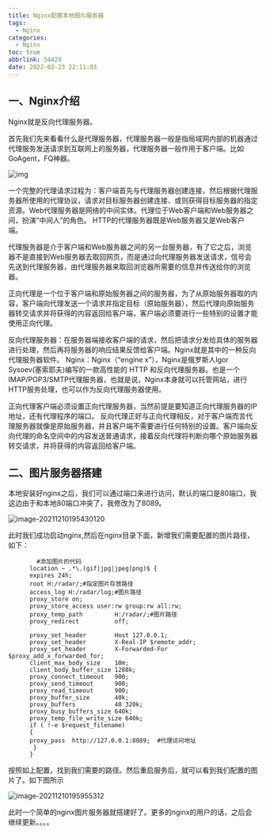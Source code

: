 ```yaml
---
title: Nginx配置本地图片服务器
tags:
  - Nginx
categories:
  - Nginx
toc: true
abbrlink: 54429
date: 2022-02-23 22:11:03
---
```




## 一、Nginx介绍

Nginx就是反向代理服务器。
<!--more-->

首先我们先来看看什么是代理服务器，代理服务器一般是指局域网内部的机器通过代理服务发送请求到互联网上的服务器，代理服务器一般作用于客户端。比如GoAgent，FQ神器。



![img](https://cdn.jsdelivr.net/gh/liuhuanhuan963019/blogPicture/md_photos/081121520378740.png)

一个完整的代理请求过程为：客户端首先与代理服务器创建连接，然后根据代理服务器所使用的代理协议，请求对目标服务器创建连接、或则获得目标服务器的指定资源。Web代理服务器是网络的中间实体。代理位于Web客户端和Web服务器之间，扮演“中间人”的角色。 
HTTP的代理服务器既是Web服务器又是Web客户端。

代理服务器是介于客户端和Web服务器之间的另一台服务器，有了它之后，浏览器不是直接到Web服务器去取回网页，而是通过向代理服务器发送请求，信号会先送到代理服务器，由代理服务器来取回浏览器所需要的信息并传送给你的浏览器。

正向代理是一个位于客户端和原始服务器之间的服务器，为了从原始服务器取的内容，客户端向代理发送一个请求并指定目标（原始服务器），然后代理向原始服务器转交请求并将获得的内容返回给客户端，客户端必须要进行一些特别的设置才能使用正向代理。


反向代理服务器：在服务器端接收客户端的请求，然后把请求分发给具体的服务器进行处理，然后再将服务器的响应结果反馈给客户端。Nginx就是其中的一种反向代理服务器软件。
Nginx：Nginx（“engine x”），Nginx是俄罗斯人Igor Sysoev(塞索耶夫)编写的一款高性能的 HTTP 和反向代理服务器。也是一个IMAP/POP3/SMTP代理服务器，也就是说，Nginx本身就可以托管网站，进行HTTP服务处理，也可以作为反向代理服务器使用。

正向代理客户端必须设置正向代理服务器，当然前提是要知道正向代理服务器的IP地址，还有代理程序的端口。
反向代理正好与正向代理相反，对于客户端而言代理服务器就像是原始服务器，并且客户端不需要进行任何特别的设置。客户端向反向代理的命名空间中的内容发送普通请求，接着反向代理将判断向哪个原始服务器转交请求，并将获得的内容返回给客户端。

## 二、图片服务器搭建

本地安装好nginx之后，我们可以通过端口来进行访问，默认的端口是80端口，我这边由于和本地80端口冲突了，我修改为了8089。

![image-20211210195430120](https://cdn.jsdelivr.net/gh/liuhuanhuan963019/blogPicture/md_photos/image-20211210195430120.png)

此时我们成功启动nginx,然后在nginx目录下面，新增我们需要配置的图片路径，如下：

```shell
		#添加图片的代码
      location ~ .*\.(gif|jpg|jpeg|png)$ {  
      expires 24h;  
      root H:/radar/;#指定图片存放路径  
      access_log H:/radar/log;#图片路径  
      proxy_store on;  
      proxy_store_access user:rw group:rw all:rw;  
      proxy_temp_path         H:/radar/;#图片路径  
      proxy_redirect          off;  
      
      proxy_set_header        Host 127.0.0.1;  
      proxy_set_header        X-Real-IP $remote_addr;  
      proxy_set_header        X-Forwarded-For $proxy_add_x_forwarded_for;  
      client_max_body_size    10m;  
      client_body_buffer_size 1280k;  
      proxy_connect_timeout   900;  
      proxy_send_timeout      900;  
      proxy_read_timeout      900;  
      proxy_buffer_size       40k;  
      proxy_buffers           40 320k;  
      proxy_busy_buffers_size 640k;  
      proxy_temp_file_write_size 640k;  
      if ( !-e $request_filename)  
      {  
      proxy_pass  http://127.0.0.1:8089;  #代理访问地址
       }  
      }    
```

按照如上配置，找到我们需要的路径。然后重启服务后，就可以看到我们配置的图片了。如下图所示

![image-20211210195955312](https://cdn.jsdelivr.net/gh/liuhuanhuan963019/blogPicture/md_photos/image-20211210195955312.png)

此时一个简单的nginx图片服务器就搭建好了。更多的nginx的用户的话，之后会继续更新。。。。
